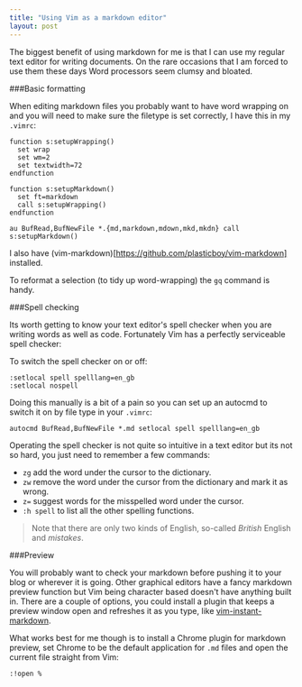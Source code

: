 ```yaml
---
title: "Using Vim as a markdown editor"
layout: post
---
```


The biggest benefit of using markdown for me is that I can use my
regular text editor for writing documents. On the rare occasions that I
am forced to use them these days Word processors seem clumsy and bloated.

###Basic formatting

When editing markdown files you probably want to have word wrapping on
and you will need to make sure the filetype is set correctly, I have
this in my `.vimrc`:

    function s:setupWrapping()
      set wrap
      set wm=2
      set textwidth=72
    endfunction

    function s:setupMarkdown()
      set ft=markdown
      call s:setupWrapping()
    endfunction

    au BufRead,BufNewFile *.{md,markdown,mdown,mkd,mkdn} call s:setupMarkdown()

I also have (vim-markdown)[https://github.com/plasticboy/vim-markdown]
installed.

To reformat a selection (to tidy up word-wrapping) the `gq` command is handy.

###Spell checking

Its worth getting to know your text editor's spell checker when
you are writing words as well as code. Fortunately Vim has a perfectly
serviceable spell checker:

To switch the spell checker on or off:

    :setlocal spell spelllang=en_gb
    :setlocal nospell

Doing this manually is a bit of a pain so you can set up an autocmd to
switch it on by file type in your `.vimrc`:

    autocmd BufRead,BufNewFile *.md setlocal spell spelllang=en_gb

Operating the spell checker is not quite so intuitive in a text editor
but its not so hard, you just need to remember a few commands:

* `zg` add the word under the cursor to the dictionary.
* `zw` remove the word under the cursor from the dictionary and mark it as wrong.
* `z=` suggest words for the misspelled word under the cursor.
* `:h spell` to list all the other spelling functions.

> Note that there are only two kinds of English, so-called *British*
> English and *mistakes*.

###Preview

You will probably want to check your markdown before pushing it to your
blog or wherever it is going.
Other graphical editors have a fancy markdown preview function but Vim
being character based doesn't have anything built in. There are a
couple of options, you could install a plugin that keeps a preview
window open and refreshes it as you type, like
[vim-instant-markdown](https://github.com/suan/vim-instant-markdown).

What works best for me though is to install a Chrome plugin for
markdown preview, set Chrome to be the default application for `.md`
files and open the current file straight from Vim:

    :!open %




